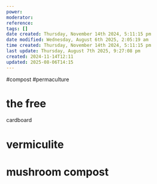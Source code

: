 ```yaml
---
power: 
moderator: 
reference: 
tags: []
date created: Thursday, November 14th 2024, 5:11:15 pm
date modified: Wednesday, August 6th 2025, 2:05:19 am
time created: Thursday, November 14th 2024, 5:11:15 pm
last update: Thursday, August 7th 2025, 9:27:08 pm
created: 2024-11-14T12:11
updated: 2025-08-06T14:15
---
```

#compost #permaculture 
# the free
cardboard

# vermiculite
# mushroom compost
